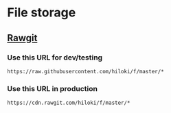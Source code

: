# File storage

## [Rawgit](https://rawgit.com/)

### Use this URL for dev/testing
`https://raw.githubusercontent.com/hiloki/f/master/*`

### Use this URL in production
`https://cdn.rawgit.com/hiloki/f/master/*`

